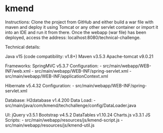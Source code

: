 # kmend
Instructions:
Clone the project from GitHub and either build a war file with maven and deploy it using Tomcat or any other servlet container 
or import it into an IDE and run it from there.
Once the webapp (war file) has been deployed, access the address: localhost:8080/technical-challenge. 


Technical details:

Java v15 (code compatibility: v1.8+)
Maven v3.5.3
Apache-tomcat v9.0.21

Frameworks:
SpringMVC v5.3.7
	Configuration: 
		- src/main/webapp/WEB-INF/web.xml
		- src/main/webapp/WEB-INF/spring-servlet.xml
		- src/main/webapp/WEB-INF/applicationContext.xml

Hibernate v5.4.32
	Configuration: 
		- src/main/webapp/WEB-INF/spring-servlet.xml

Database: H2database v1.4.200
	Data Load:
		- src/main/java/com/kmend/techchallenge/config/DataLoader.java

UI:
jQuery v3.5.1
Bootstrap v4.5.2
DataTables v1.10.24
Charts.js v3.3.1
JS Scripts:
	- src/main/webapp/resources/js/kmend-script.js
	- src/main/webapp/resources/js/kmend-util.js
